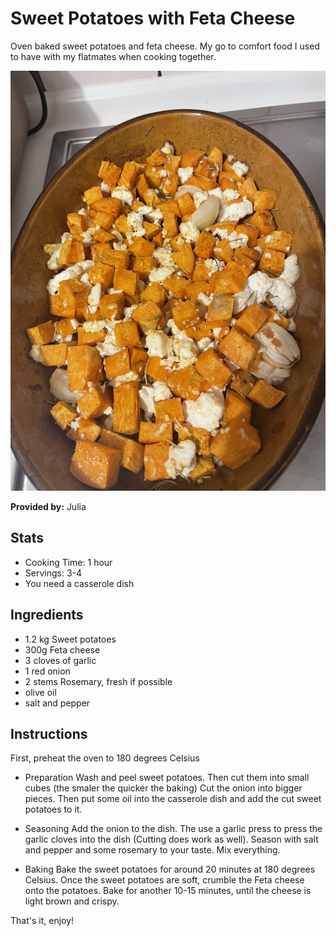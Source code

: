 # Sweet Potatoes with Feta Cheese

Oven baked sweet potatoes and feta cheese. 
My go to comfort food I used to have with my flatmates when cooking together.

![Sweet Potatoes](../img/sweet_potatoes.jpeg)

**Provided by:** Julia

## Stats
- Cooking Time: 1 hour
- Servings: 3-4
- You need a casserole dish

## Ingredients
- 1.2 kg Sweet potatoes 
- 300g Feta cheese
- 3 cloves of garlic
- 1 red onion
- 2 stems Rosemary, fresh if possible
- olive oil 
- salt and pepper 

## Instructions
First, preheat the oven to 180 degrees Celsius

- Preparation 
Wash and peel sweet potatoes. Then cut them into small cubes (the smaler the quicker the baking)
Cut the onion into bigger pieces.
Then put some oil into the casserole dish and add the cut sweet potatoes to it. 

- Seasoning
Add the onion to the dish. The use a garlic press to press the garlic cloves into the dish (Cutting does work as well). Season with salt and pepper and some rosemary to your taste.
Mix everything.

- Baking
Bake the sweet potatoes for around 20 minutes at 180 degrees Celsius. Once the sweet potatoes are soft, crumble the Feta cheese onto the potatoes. 
Bake for another 10-15 minutes, until the cheese is light brown and crispy.

That's it, enjoy!